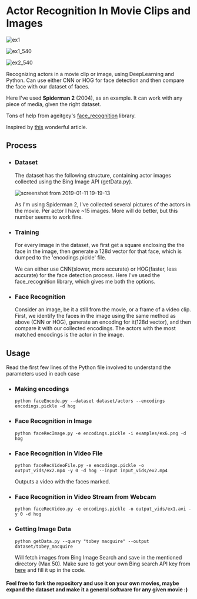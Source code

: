 # Actor Recognition In Movie Clips and Images
![ex1](https://user-images.githubusercontent.com/31413064/51027993-43f7f480-15b8-11e9-809a-f711c59aac8a.gif)


![ex1_540](https://user-images.githubusercontent.com/31413064/51028169-c5e81d80-15b8-11e9-9c15-d12ce4905027.png)


![ex2_540](https://user-images.githubusercontent.com/31413064/51028202-d7312a00-15b8-11e9-9c6e-948bc385967d.png)

Recognizing actors in a movie clip or image, using DeepLearning and Python.
Can use either CNN or HOG for face detection and then compare the face with our dataset of faces.

Here I've used **Spiderman 2** (2004), as an example. It can work with any piece of media, given the right dataset.

Tons of help from ageitgey's [face_recognition](https://github.com/ageitgey/face_recognition) library.

Inspired by [this](https://www.pyimagesearch.com/2018/06/18/face-recognition-with-opencv-python-and-deep-learning/) wonderful article.

## Process
- ### Dataset 
    The dataset has the following structure, containing actor images collected using the Bing Image API (getData.py).
    
    
    ![screenshot from 2019-01-11 19-19-13](https://user-images.githubusercontent.com/31413064/51037313-dc50a200-15d5-11e9-94d1-45e94290ee52.png)
    
    
    As I'm using Spiderman 2, I've collected several pictures of the actors in the movie. Per actor I have ~15 images. More will do better, but this number seems to work fine.

- ### Training
  For every image in the dataset, we first get a square enclosing the the face in the image, then generate a 128d vector for that face, which is dumped to the 'encodings.pickle' file.
  
  We can either use CNN(slower, more accurate) or HOG(faster, less accurate) for the face detection process. Here I've used the face_recognition library, which gives me both the options.

- ### Face Recognition
  Consider an image, be it a still from the movie, or a frame of a video clip.
  First, we identify the faces in the image using the same method as above (CNN or HOG), generate an encoding for it(128d vector), and then compare it with our collected encodings. The actors with the most matched encodings is the actor in the image.

## Usage

Read the first few lines of the Python file involved to understand the parameters used in each case

- ### Making encodings
    ```
    python faceEncode.py --dataset dataset/actors --encodings encodings.pickle -d hog
    ```

- ### Face Recognition in Image
  ```
  python faceRecImage.py -e encodings.pickle -i examples/ex6.png -d hog
  ```

- ### Face Recognition in Video File
  ```
  python faceRecVideoFile.py -e encodings.pickle -o output_vids/ex2.mp4 -y 0 -d hog --input input_vids/ex2.mp4
  ```
  Outputs a video with the faces marked.

- ### Face Recognition in Video Stream from Webcam
  ```
  python faceRecVideo.py -e encodings.pickle -o output_vids/ex1.avi -y 0 -d hog
  ```
- ### Getting Image Data
  ```
  python getData.py --query "tobey macguire" --output dataset/tobey_macquire
  ```
  Will fetch images from Bing Image Search and save in the mentioned directory (Max 50).
  Make sure to get your own Bing search API key from [here](https://azure.microsoft.com/en-us/try/cognitive-services/?api=bing-image-search-api) and fill it up in the code.

#### Feel free to fork the repository and use it on your own movies, maybe expand the dataset and make it a general software for any given movie :)

